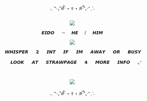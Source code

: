 $$˗ˏˋ ⁺ ‧ ₊ ˚ ཐི ⋆ ☥ ⋆ ཋྀ ˚ ₊ ‧ ⁺ ˎˊ˗$$

<p align="center">
<img src="https://i.imgur.com/PLCRxOj.png"/>

<p align="center">
⠀⠀𝙀𝙄𝘿𝙊⠀⠀ ─⠀⠀𝙃𝙀⠀⠀/⠀⠀𝙃𝙄𝙈⠀⠀


  
<p align="center">
<img src="https://i.imgur.com/FH8fa8P.png"/>
</p>
<p align="center">
⠀⠀ 𝙒𝙃𝙄𝙎𝙋𝙀𝙍⠀⠀ 𝟮⠀⠀ 𝙄𝙉𝙏⠀⠀ 𝙄𝙁⠀⠀ 𝙄𝙈⠀⠀ 𝘼𝙒𝘼𝙔⠀⠀ 𝙊𝙍⠀⠀ 𝘽𝙐𝙎𝙔⠀⠀ 


<p align="center">
⠀⠀ 𝙇𝙊𝙊𝙆⠀⠀ 𝘼𝙏⠀⠀ 𝙎𝙏𝙍𝘼𝙒𝙋𝘼𝙂𝙀⠀⠀ 𝟰⠀⠀ 𝙈𝙊𝙍𝙀⠀⠀ 𝙄𝙉𝙁𝙊⠀⠀ ｡ᐟ


⠀⠀ 
<p align="center">
<img src="https://i.imgur.com/QbC5E42.png"/>

$$˗ˏˋ ⁺ ‧ ₊ ˚ ཐི ⋆ ☥ ⋆ ཋྀ ˚ ₊ ‧ ⁺ ˎˊ˗$$
